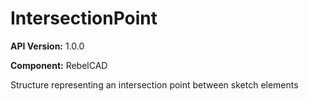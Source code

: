 # IntersectionPoint

**API Version:** 1.0.0

**Component:** RebelCAD

Structure representing an intersection point between sketch elements

